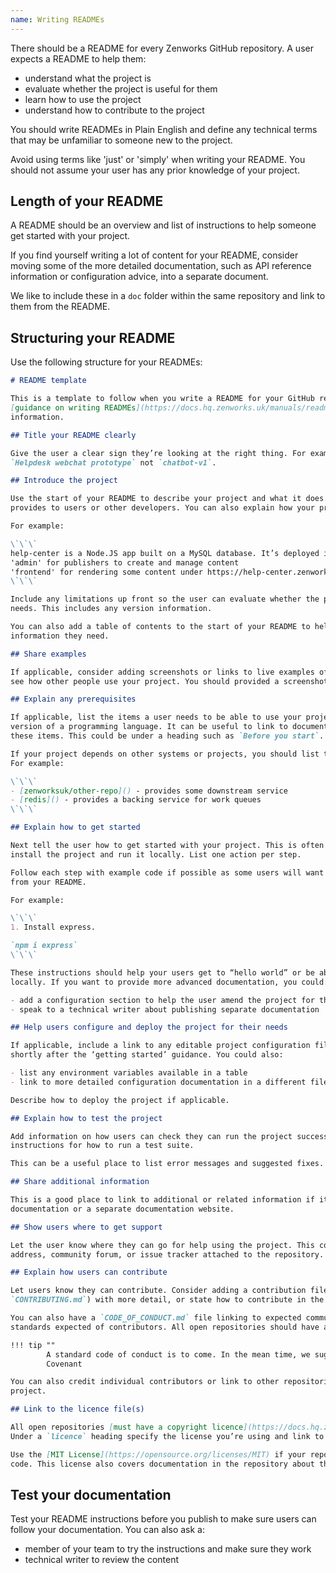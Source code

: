 ```yaml
---
name: Writing READMEs
---
```


There should be a README for every Zenworks GitHub repository. A user expects a README to help them:

- understand what the project is
- evaluate whether the project is useful for them
- learn how to use the project
- understand how to contribute to the project

You should write READMEs in Plain English and define any technical terms that may be unfamiliar to
someone new to the project.

Avoid using terms like 'just' or 'simply' when writing your README. You should not assume your
user has any prior knowledge of your project.

## Length of your README

A README should be an overview and list of instructions to help someone get started with your
project.

If you find yourself writing a lot of content for your README, consider moving some of the more
detailed documentation, such as API reference information or configuration advice, into a separate
document.

We like to include these in a `doc` folder within the same repository and link to them from the
README.

## Structuring your README

Use the following structure for your READMEs:

```md
# README template

This is a template to follow when you write a README for your GitHub repository. Refer to the
[guidance on writing READMEs](https://docs.hq.zenworks.uk/manuals/readme-guidance) for more
information.

## Title your README clearly

Give the user a clear sign they’re looking at the right thing. For example,
`Helpdesk webchat prototype` not `chatbot-v1`.

## Introduce the project

Use the start of your README to describe your project and what it does. Focus on what your project
provides to users or other developers. You can also explain how your project links to other things.

For example:

\`\`\`
help-center is a Node.JS app built on a MySQL database. It’s deployed in 2 modes:
'admin' for publishers to create and manage content
'frontend' for rendering some content under https://help-center.zenworks.uk
\`\`\`

Include any limitations up front so the user can evaluate whether the project meets all their
needs. This includes any version information.

You can also add a table of contents to the start of your README to help users jump to the
information they need.

## Share examples

If applicable, consider adding screenshots or links to live examples of your project so users can
see how other people use your project. You should provided a screenshot of the user-end project.

## Explain any prerequisites

If applicable, list the items a user needs to be able to use your project, such as a certain
version of a programming language. It can be useful to link to documentation on how to install
these items. This could be under a heading such as `Before you start`.

If your project depends on other systems or projects, you should list these technical dependencies.
For example:

\`\`\`
- [zenworksuk/other-repo]() - provides some downstream service
- [redis]() - provides a backing service for work queues
\`\`\`

## Explain how to get started

Next tell the user how to get started with your project. This is often a numbered list on how to
install the project and run it locally. List one action per step.

Follow each step with example code if possible as some users will want to copy and paste directly
from your README.

For example:

\`\`\`
1. Install express.

`npm i express`
\`\`\`

These instructions should help your users get to “hello world” or be able to run the project
locally. If you want to provide more advanced documentation, you could:

- add a configuration section to help the user amend the project for their own use
- speak to a technical writer about publishing separate documentation

## Help users configure and deploy the project for their needs

If applicable, include a link to any editable project configuration files. You should do this
shortly after the ‘getting started’ guidance. You could also:

- list any environment variables available in a table
- link to more detailed configuration documentation in a different file

Describe how to deploy the project if applicable.

## Explain how to test the project

Add information on how users can check they can run the project successfully. For example,
instructions for how to run a test suite.

This can be a useful place to list error messages and suggested fixes.

## Share additional information

This is a good place to link to additional or related information if it’s available such as API
documentation or a separate documentation website.

## Show users where to get support

Let the user know where they can go for help using the project. This could be a support email
address, community forum, or issue tracker attached to the repository.

## Explain how users can contribute

Let users know they can contribute. Consider adding a contribution file (often named
`CONTRIBUTING.md`) with more detail, or state how to contribute in the README.

You can also have a `CODE_OF_CONDUCT.md` file linking to expected communication and behaviour
standards expected of contributors. All open repositories should have a code of conduct.

!!! tip ""
		A standard code of conduct is to come. In the mean time, we suggest using the Contributor
		Covenant

You can also credit individual contributors or link to other repositories that inspired your
project.

## Link to the licence file(s)

All open repositories [must have a copyright licence](https://docs.hq.zenworks.uk/manuals/licensing).
Under a `licence` heading specify the license you’re using and link to the licence file.

Use the [MIT License](https://opensource.org/licenses/MIT) if your repository contains software
code. This license also covers documentation in the repository about that code.
```

## Test your documentation

Test your README instructions before you publish to make sure users can follow your documentation.
You can also ask a:

- member of your team to try the instructions and make sure they work
- technical writer to review the content